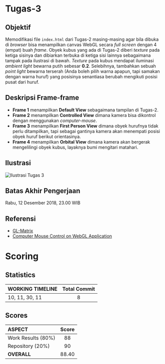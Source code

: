 # Tugas-3
## Objektif
Memodifikasi file `index.html` dari Tugas-2 masing-masing agar bila dibuka di *browser* bisa menampilkan canvas WebGL secara *full screen* dengan 4 (empat) buah *frame*. Obyek kubus yang ada di Tugas-2 diberi *texture* pada ketiga sisinya dan dibiarkan terbuka di ketiga sisi lainnya sebagaimana tampak pada ilustrasi di bawah. *Texture* pada kubus mendapat iluminasi *ambient light* bewarna putih sebesar **0.2**. Selebihnya, tambahkan sebuah *point light* bewarna terserah (Anda boleh pilih warna apapun, tapi samakan dengan warna huruf) yang posisinya senantiasa berubah mengikuti posisi pusat dari huruf.
## Deskripsi Frame-frame
* **Frame 1** menampilkan **Default View** sebagaimana tampilan di Tugas-2.
* **Frame 2** menampilkan **Controlled View** dimana kamera bisa dikontrol dengan menggunakan *computer-mouse*.
* **Frame 3** menampilkan **First Person View** dimana obyek hurufnya tidak perlu ditampilkan, tapi sebagai gantinya kamera akan menempati posisi obyek huruf berikut orientasinya.
* **Frame 4** menampilkan **Orbital View** dimana kamera akan bergerak mengelilingi obyek kubus, layaknya bumi mengitari matahari.
## Ilustrasi
![Ilustrasi Tugas 3](/IlustrasiTugas3.png)
## Batas Akhir Pengerjaan
Rabu, 12 Desember 2018, 23.00 WIB
## Referensi
* [GL-Matrix](http://glmatrix.net/docs/)
* [Computer Mouse Control on WebGL Application](https://www.tutorialspoint.com/webgl/webgl_interactive_cube.htm)

# Scoring

## Statistics
| WORKING TIMELINE | Total Commit |
| :--------------- | :----------: |
| 10, 11, 30, 11   | 8            |

## Scores
| ASPECT             | Score |
| :----------------- | :---: |
| Work Results (80%) | 88    |
| Repository (20%)   | 90    |
| **OVERALL**        | 88.40 |
